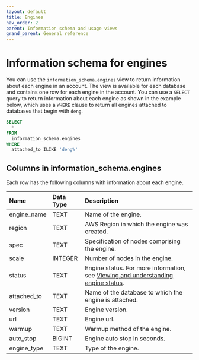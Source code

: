 ```yaml
---
layout: default
title: Engines
nav_order: 2
parent: Information schema and usage views
grand_parent: General reference
---
```


# Information schema for engines

You can use the `information_schema.engines` view to return information about each engine in an account. The view is available for each database and contains one row for each engine in the account. You can use a `SELECT` query to return information about each engine as shown in the example below, which uses a `WHERE` clause to return all engines attached to databases that begin with `deng`.

```sql
SELECT
  *
FROM
  information_schema.engines
WHERE
  attached_to ILIKE 'deng%'
```

## Columns in information_schema.engines

Each row has the following columns with information about each engine.

| Name                        | Data Type   | Description |
| :---------------------------| :-----------| :-----------|
| engine_name                 | TEXT      | Name of the engine. |
| region                      | TEXT      | AWS Region in which the engine was created. |
| spec                        | TEXT      | Specification of nodes comprising the engine. |
| scale                       | INTEGER   | Number of nodes in the engine. |
| status                      | TEXT      | Engine status. For more information, see [Viewing and understanding engine status](../../working-with-engines/understanding-engine-fundamentals.md#viewing-and-understanding-engine-status). |
| attached_to                 | TEXT      | Name of the database to which the engine is attached. |
| version                     | TEXT      | Engine version.|
| url                         | TEXT      | Engine url. |
| warmup                      | TEXT      | Warmup method of the engine. |
| auto_stop                   | BIGINT    | Engine auto stop in seconds. |
| engine_type                 | TEXT      | Type of the engine. |

